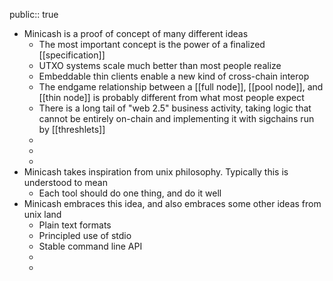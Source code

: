 public:: true

- Minicash is a proof of concept of many different ideas
	- The most important concept is the power of a finalized [[specification]]
	- UTXO systems scale much better than most people realize
	- Embeddable thin clients enable a new kind of cross-chain interop
	- The endgame relationship between a [[full node]], [[pool node]], and [[thin node]] is probably different from what most people expect
	- There is a long tail of "web 2.5" business activity, taking logic that cannot be entirely on-chain and implementing it with sigchains run by [[threshlets]]
	-
	-
	-
- Minicash takes inspiration from unix philosophy. Typically this is understood to mean
	- Each tool should do one thing, and do it well
- Minicash embraces this idea, and also embraces some other ideas from unix land
	- Plain text formats
	- Principled use of stdio
	- Stable command line API
	-
	-